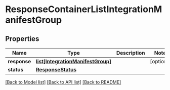 # ResponseContainerListIntegrationManifestGroup

## Properties
Name | Type | Description | Notes
------------ | ------------- | ------------- | -------------
**response** | [**list[IntegrationManifestGroup]**](IntegrationManifestGroup.md) |  | [optional] 
**status** | [**ResponseStatus**](ResponseStatus.md) |  | 

[[Back to Model list]](../README.md#documentation-for-models) [[Back to API list]](../README.md#documentation-for-api-endpoints) [[Back to README]](../README.md)


